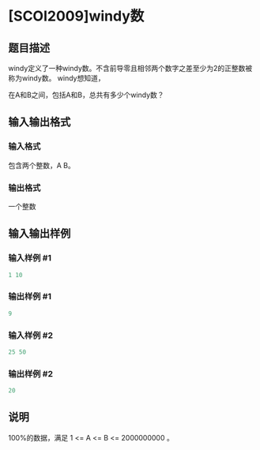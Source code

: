 # [SCOI2009]windy数

## 题目描述

windy定义了一种windy数。不含前导零且相邻两个数字之差至少为2的正整数被称为windy数。 windy想知道，

在A和B之间，包括A和B，总共有多少个windy数？

## 输入输出格式

### 输入格式

包含两个整数，A B。

### 输出格式

一个整数

## 输入输出样例

### 输入样例 #1

```cpp
1 10
```


### 输出样例 #1

```cpp
9
```


### 输入样例 #2

```cpp
25 50

```
### 输出样例 #2

```cpp
20

```
## 说明

100%的数据，满足 1 <= A <= B <= 2000000000 。

